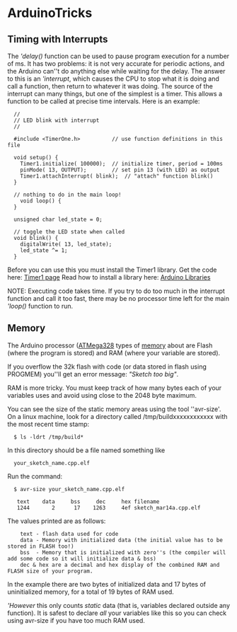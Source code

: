 # ArduinoTricks
<toc>

## Timing with Interrupts

The *'delay()* function can be used to pause program execution for a number
of ms.  It has two problems:  it is not very accurate for periodic actions,
and the Arduino can''t do anything else while waiting for the delay.  The answer
to this is an _'interrupt_, which causes the CPU to stop what it is doing and
call a function, then return to whatever it was doing.  The source of the interrupt
can many things, but one of the simplest is a timer.  This allows a function to
be called at precise time intervals.  Here is an example:


```
  //
  // LED blink with interrupt
  //

```
```
  #include <TimerOne.h>          // use function definitions in this file

```
```
  void setup() {
    Timer1.initialize( 100000);  // initialize timer, period = 100ms
    pinMode( 13, OUTPUT);        // set pin 13 (with LED) as output
    Timer1.attachInterrupt( blink);  // "attach" function blink()
  }

```
```
  // nothing to do in the main loop!
    void loop() {
  }

```
```
  unsigned char led_state = 0;

```
```
  // toggle the LED state when called
  void blink() {
    digitalWrite( 13, led_state);
    led_state ^= 1;
  }

```
Before you can use this you must install the Timer1 library.
Get the code here:  [Timer1 page](http://playground.arduino.cc/code/timer1)
Read how to install a library here:  [Arduino Libraries](http://arduino.cc/en/Guide/Libraries)

NOTE:  Executing code takes time.  If you try to do too much in the interrupt function
and call it too fast, there may be no processor time left for the main *'loop()* function
to run.

## Memory

The Arduino processor ([ATMega328](http://www.atmel.com/devices/atmega328p.aspx)
types of [memory](http://playground.arduino.cc/Learning/Memory)
about are Flash (where the program is stored) and RAM (where your variable are stored).

If you overflow the 32k flash with code (or data stored in flash using PROGMEM)
you''ll get an error message:  *"Sketch too big"*.

RAM is more tricky.  You must keep track of how many bytes each of your variables uses
and avoid using close to the 2048 byte maximum.

You can see the size of the static memory areas using the tool ''avr-size'.
On a linux machine, look for a directory called /tmp/buildxxxxxxxxxxxx with the
most recent time stamp:

```
  $ ls -ldrt /tmp/build*

```
In this directory should be a file named something like

```
  your_sketch_name.cpp.elf

```
Run the command:

```
  $ avr-size your_sketch_name.cpp.elf

```
```
   text	   data	    bss	    dec	    hex	filename
   1244	      2	     17	   1263	    4ef	sketch_mar14a.cpp.elf

```
The values printed are as follows:

```
    text - flash data used for code
    data - Memory with initialized data (the initial value has to be stored in FLASH too!)
    bss  - Memory that is initialized with zero''s (the compiler will add some code so it will initialize data & bss)
    dec & hex are a decimal and hex display of the combined RAM and FLASH size of your program.

```
In the example there are two bytes of initialized data and 17 bytes of uninitialized memory, for
a total of 19 bytes of RAM used.

*'However* this only counts _static_ data (that is, variables declared outside any function).
It is safest to declare _all_ your variables like this so you can check using avr-size if you have
too much RAM used.

